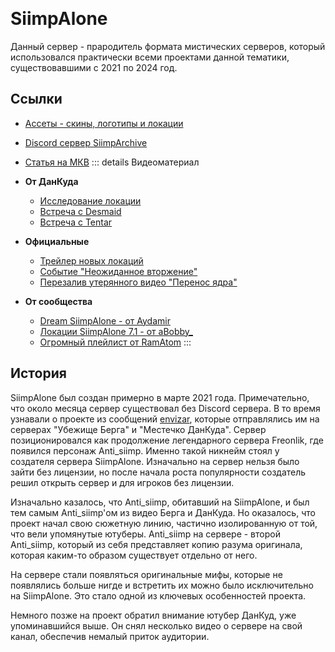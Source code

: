 ---
---

<WIP /><br>

# SiimpAlone

Данный сервер - прародитель формата мистических серверов, который использовался 
практически всеми проектами данной тематики, существовавшими с 2021 по 2024 год.

## Ссылки
- [Ассеты - скины, логотипы и локации](https://github.com/MezaMC/SiimpAssets)
- [Discord сервер SiimpArchive](https://discord.gg/ebrNDn88fp)
- [Статья на МКВ](https://minecraftcreepypasta.fandom.com/ru/wiki/SiimpAlone)
::: details Видеоматериал
- **От ДанКуда**
  - [Исследование локации](https://youtu.be/Z7Of_CymV0A)
  - [Встреча с Desmaid](https://youtu.be/888ju9nNQzg)
  - [Встреча с Tentar](https://youtu.be/Rc81rFrGu7o)
  
- **Официальные**
  - [Трейлер новых локаций](https://youtu.be/Wcvhn-5PahE)
  - [Событие "Неожиданное вторжение"](https://youtu.be/j6uPO0VKKz8)
  - [Перезалив утерянного видео "Перенос ядра"](https://youtu.be/5_vFXAreuGE)

- **От сообщества**
  - [Dream SiimpAlone - от Aydamir](https://youtu.be/uLn1kTXeb4M)
  - [Локации SiimpAlone 7.1 - от aBobby_](https://youtu.be/HFllHHH9tPk)
  - [Огромный плейлист от RamAtom](https://youtube.com/playlist?list=PL-6GyShn7G8DnrZjzOtylYIbG1oIhgNRb)
:::

## История
SiimpAlone был создан примерно в марте 2021 года. Примечательно, что около
месяца сервер существовал без Discord сервера. В то время узнавали о проекте из
сообщений [envizar](https://github.com/envizar), которые отправлялись им на
серверах "Убежище Берга" и "Местечко ДанКуда". Сервер позиционировался как
продолжение легендарного сервера Freonlik, где появился персонаж Anti_siimp.
Именно такой никнейм стоял у создателя сервера SiimpAlone. Изначально на сервер
нельзя было зайти без лицензии, но после начала роста популярности создатель
решил открыть сервер и для игроков без лицензии.

Изначально казалось, что Anti_siimp, обитавший на SiimpAlone, и был тем самым
Anti_siimp'ом из видео Берга и ДанКуда. Но оказалось, что проект начал свою
сюжетную линию, частично изолированную от той, что вели упомянутые ютуберы.
Anti_siimp на сервере - второй Anti_siimp, который из себя представляет копию
разума оригинала, которая каким-то образом существует отдельно от него.

На сервере стали появляться оригинальные мифы, которые не появлялись больше нигде
и встретить их можно было исключительно на SiimpAlone. Это стало одной из ключевых
особенностей проекта.

Немного позже на проект обратил внимание ютубер ДанКуд, уже упоминавшийся выше.
Он снял несколько видео о сервере на свой канал, обеспечив немалый приток
аудитории.

